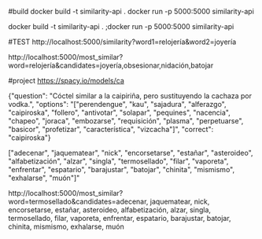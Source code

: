 #build
docker build -t similarity-api .
docker run -p 5000:5000 similarity-api

docker build -t similarity-api . ;docker run -p 5000:5000 similarity-api


#TEST
http://localhost:5000/similarity?word1=relojería&word2=joyería

http://localhost:5000/most_similar?word=relojería&candidates=joyería,obsesionar,nidación,batojar

#project
https://spacy.io/models/ca







{"question": "Cóctel similar a la caipiriña, pero sustituyendo la cachaza por vodka.", "options": "[\"perendengue\", \"kau\", \"sajadura\", \"alferazgo\", \"caipiroska\", \"follero\", \"antivotar\", \"solapar\", \"pequines\", \"nacencia\", \"chapeo\", \"joraca\", \"embozarse\", \"requisición\", \"plasma\", \"perpetuarse\", \"basicor\", \"profetizar\", \"característica\", \"vizcacha\"]", "correct": "caipiroska"}

[\"adecenar\", \"jaquematear\", \"nick\", \"encorsetarse\", \"estañar\", \"asteroideo\", \"alfabetización\", \"alzar\", \"singla\", \"termosellado\", \"filar\", \"vaporeta\", \"enfrentar\", \"espatario\", \"barajustar\", \"batojar\", \"chinita\", \"mismismo\", \"exhalarse\", \"muón\"]"

http://localhost:5000/most_similar?word=termosellado&candidates=adecenar, jaquematear, nick, encorsetarse, estañar, asteroideo, alfabetización, alzar, singla, termosellado, filar, vaporeta, enfrentar, espatario, barajustar, batojar, chinita, mismismo, exhalarse, muón